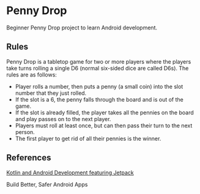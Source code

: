 # Penny Drop

Beginner Penny Drop project to learn Android development.

## Rules

Penny Drop is a tabletop game for two or more players where the players take turns rolling
a single D6 (normal six-sided dice are called D6s).
The rules are as follows:

 * Player rolls a number, then puts a penny (a small coin) into the slot number that they just rolled.
 * If the slot is a 6, the penny falls through the board and is out of the game.
 * If the slot is already filled, the player takes all the pennies on the board and play passes on to the next player.
 * Players must roll at least once, but can then pass their turn to the next person.
 * The first player to get rid of all their pennies is the winner.

## References

[Kotlin and Android Development featuring Jetpack](https://pragprog.com/titles/mfjetpack/kotlin-and-android-development-featuring-jetpack/)

Build Better, Safer Android Apps
